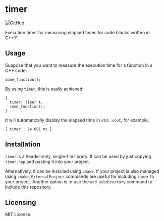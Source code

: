 # timer

![GitHub](https://img.shields.io/github/license/yuki-koyama/timer)

Execution timer for measuring elapsed times for code blocks written in C++11

## Usage

Suppose that you want to measure the execution time for a function in a C++ code:
```
some_function();
```
By using `timer`, this is easily achieved:
```
{
  timer::Timer t;
  some_function();
}
```
It will automatically display the elapsed time in `std::cout`, for example,
```
[ timer : 24.601 ms ]
```

## Installation

`timer` is a header-only, single-file library. It can be used by just copying `timer.hpp` and pasting it into your project.

Alternatively, it can be installed using `cmake`. If your project is also managed using `cmake`, `ExternalProject` commands are useful for including `timer` to your project. Another option is to use the `add_subdirectory` command to include this repository.

## Licensing

MIT License.
